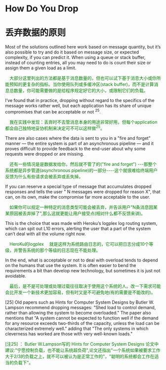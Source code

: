 # How Do You Drop
# 丢弃数据的原则
Most of the solutions outlined here work based on message quantity, but it’s also possible to try and do it based on message size, or expected complexity, if you can predict it. When using a queue or stack buffer, instead of counting entries, all you may need to do is count their size or assign them a given load as a limit.
<p></p> <font color="green">
&emsp;大部分这里列出的方法都是基于消息数量的，但也可以试下基于消息大小或你所能预知的更复杂的指标。当你使用队列或多缓冲区(stack buffer)，而不是计算消息总数量，你可能需要做的是给程序规定好它的大小，或限制它们的负载。
</font> <p></p>
I’ve found that in practice, dropping without regard to the specifics of the message works rather well, but each application has its share of unique compromises that can be acceptable or not <sup>25</sup>.
<p></p> <font color="green">
&emsp;我在实践中发现：丢弃时不去管消息本身的用途非常好用，但每个application都会自己独特地妥协机制来决定可不可以这样做<sup>25</sup>。
</font> <p></p>
There are also cases where the data is sent to you in a "fire and forget" manner — the entire system is part of an asynchronous pipeline — and it proves difficult to provide feedback to the end-user about why some requests were dropped or are missing.
<p></p> <font color="green">
&emsp;还有一些情况是是数据发给你，然后就不管了的("fire and forget") ---那整个系统都是异步管道(asynchronous pipeline)的一部分----这个就很难给终端用户反馈为什么有些请求会被丢弃或丢失掉。
</font> <p></p>
If you can reserve a special type of message that accumulates dropped responses and tells the user " N messages were dropped for reason X", that can, on its own, make the compromise far more acceptable to the user.
<p></p> <font color="green">
&emsp;如果你可以规定一种特定的消息类型可能会被丢弃，并告诉用户"N条消息因某某原因被丢弃掉了",那么这就更能让用户接受点(相对什么都不反馈来讲)。
</font> <p></p>
This is the choice that was made with Heroku’s logplex log routing system, which can spit out L10 errors, alerting the user that a part of the system can’t deal with all the volume right now.
<p></p> <font color="green">
&emsp;HeroKu的logplex &emsp;就是这样为系统路由日志的，它可以把日志分成10个等级，并警告系统的那个等级的日志现在不能处理。
</font> <p></p>
In the end, what is acceptable or not to deal with overload tends to depend on the humans that use the system. It is often easier to bend the requirements a bit than develop new technology, but sometimes it is just not avoidable.
<p></p> <font color="green">
&emsp;最后，是不是可处理或处理过载往往取决于使用这个系统的人。改一下需求可能会比开发一个新技术更加容易，但有时又是不可避免地(有的需要是不能改的)。
</font> <p></p>

[25] Old papers such as Hints for Computer System Designs by Butler W. Lampson recommend dropping
messages: "Shed load to control demand, rather than allowing the system to become overloaded." The
paper also mentions that "A system cannot be expected to function well if the demand for any resource
exceeds two-thirds of the capacity, unless the load can be characterized extremely well." adding that "The
only systems in which cleverness has worked are those with very well-known loads."
<p></p> <font color="green">
[注25] ： Butler W.Lampson写的 Hints for Computer System Designs 论文中建议:"宁愿控制负载，也不能让系统超负荷",论文还指出"一个系统如果被要求工作大于2/3的负载之上，就不可以被认为是正常工作的"，"聪明的系统都会工作在适当的负载下"。
</font> <p></p>
